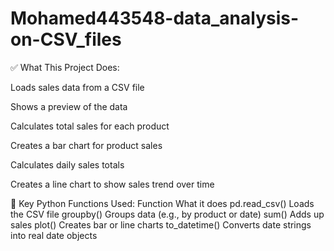 # Mohamed443548-data_analysis-on-CSV_files

✅ What This Project Does:

Loads sales data from a CSV file

Shows a preview of the data

Calculates total sales for each product

Creates a bar chart for product sales

Calculates daily sales totals

Creates a line chart to show sales trend over time

📌 Key Python Functions Used:
Function	What it does
pd.read_csv()	Loads the CSV file
groupby()	Groups data (e.g., by product or date)
sum()	Adds up sales
plot()	Creates bar or line charts
to_datetime()	Converts date strings into real date objects
